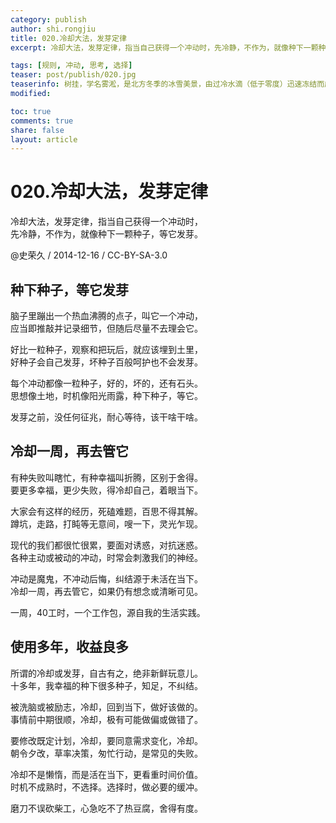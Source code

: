 ```yaml
---
category: publish
author: shi.rongjiu
title: 020.冷却大法，发芽定律
excerpt: 冷却大法，发芽定律，指当自己获得一个冲动时，先冷静，不作为，就像种下一颗种子，等它发芽。  

tags: [规则, 冲动, 思考, 选择]
teaser: post/publish/020.jpg
teaserinfo: 树挂，学名雾淞，是北方冬季的冰雪美景，由过冷水滴（低于零度）迅速冻结而成，寒江雪柳，玉树琼花。
modified: 

toc: true
comments: true
share: false
layout: article
---
```


# 020.冷却大法，发芽定律

冷却大法，发芽定律，指当自己获得一个冲动时，  
先冷静，不作为，就像种下一颗种子，等它发芽。  

@史荣久 / 2014-12-16 / CC-BY-SA-3.0  

## 种下种子，等它发芽

脑子里蹦出一个热血沸腾的点子，叫它一个冲动，  
应当即推敲并记录细节，但随后尽量不去理会它。

好比一粒种子，观察和把玩后，就应该埋到土里，  
好种子会自己发芽，坏种子百般呵护也不会发芽。

每个冲动都像一粒种子，好的，坏的，还有石头。  
思想像土地，时机像阳光雨露，种下种子，等它。

发芽之前，没任何征兆，耐心等待，该干啥干啥。

## 冷却一周，再去管它

有种失败叫瞎忙，有种幸福叫折腾，区别于舍得。  
要更多幸福，更少失败，得冷却自己，着眼当下。

大家会有这样的经历，死磕难题，百思不得其解。  
蹲坑，走路，打盹等无意间，嗖一下，灵光乍现。

现代的我们都很忙很累，要面对诱惑，对抗迷惑。  
各种主动或被动的冲动，时常会刺激我们的神经。

冲动是魔鬼，不冲动后悔，纠结源于未活在当下。  
冷却一周，再去管它，如果仍有想念或清晰可见。

一周，40工时，一个工作包，源自我的生活实践。  

## 使用多年，收益良多

所谓的冷却或发芽，自古有之，绝非新鲜玩意儿。  
十多年，我幸福的种下很多种子，知足，不纠结。

被洗脑或被励志，冷却，回到当下，做好该做的。  
事情前中期很顺，冷却，极有可能做偏或做错了。  

要修改既定计划，冷却，要同意需求变化，冷却。  
朝令夕改，草率决策，匆忙行动，是常见的失败。

冷却不是懒惰，而是活在当下，更看重时间价值。  
时机不成熟时，不选择。选择时，做必要的缓冲。

磨刀不误砍柴工，心急吃不了热豆腐，舍得有度。

